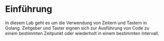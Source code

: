 # Einführung

In diesem Lab geht es um die Verwendung von Zeitern und Tastern in Golang. Zeitgeber und Taster eignen sich zur Ausführung von Code zu einem bestimmten Zeitpunkt oder wiederholt in einem bestimmten Intervall.
